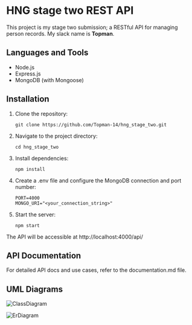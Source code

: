 
# HNG stage two REST API

This project is my stage two submission; a RESTful API for managing person records. My slack name is **Topman**.

## Languages and Tools

- Node.js
- Express.js
- MongoDB (with Mongoose)

## Installation

1. Clone the repository:
   
    ```
   git clone https://github.com/Topman-14/hng_stage_two.git
2. Navigate to the project directory:
   
    ```
    cd hng_stage_two
3. Install dependencies:
   
   ```
   npm install
4. Create a .env file and configure the MongoDB connection and port number:
   
    ```.env
    PORT=4000
    MONGO_URI="<your_connection_string>"
5. Start the server:
   ```shell
   npm start

The API will be accessible at http://localhost:4000/api/


## API Documentation
For detailed API docs and use cases, refer to the documentation.md file.

## UML Diagrams

![ClassDiagram](https://github.com/Topman-14/hng_stage_two/assets/98329531/b8975cb3-f7e7-4445-a2c4-9c6c98bd734f)


![ErDiagram](https://github.com/Topman-14/hng_stage_two/assets/98329531/7dc5082e-a0ef-4b46-b1be-c4462f3e6b9d)

